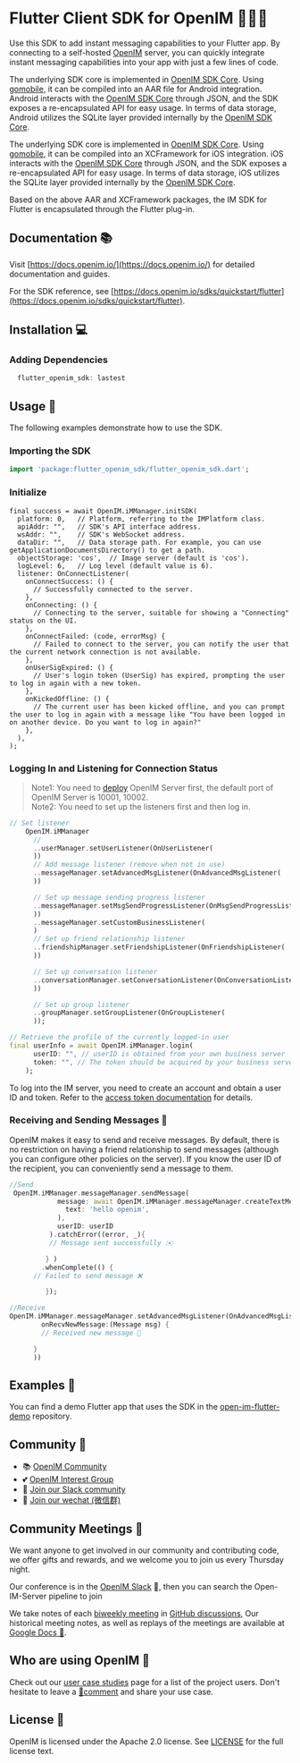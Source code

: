 # Flutter Client SDK for OpenIM 👨‍💻💬

Use this SDK to add instant messaging capabilities to your Flutter app. By connecting to a self-hosted [OpenIM](https://www.openim.online/) server, you can quickly integrate instant messaging capabilities into your app with just a few lines of code.


The underlying SDK core is implemented in [OpenIM SDK Core](https://github.com/openimsdk/openim-sdk-core). Using [gomobile](https://github.com/golang/mobile), it can be compiled into an AAR file for Android integration. Android interacts with the [OpenIM SDK Core](https://github.com/openimsdk/openim-sdk-core) through JSON, and the SDK exposes a re-encapsulated API for easy usage. In terms of data storage, Android utilizes the SQLite layer provided internally by the [OpenIM SDK Core](https://github.com/openimsdk/openim-sdk-core).

The underlying SDK core is implemented in [OpenIM SDK Core](https://github.com/openimsdk/openim-sdk-core). Using [gomobile](https://github.com/golang/mobile), it can be compiled into an XCFramework for iOS integration. iOS interacts with the [OpenIM SDK Core](https://github.com/openimsdk/openim-sdk-core) through JSON, and the SDK exposes a re-encapsulated API for easy usage. In terms of data storage, iOS utilizes the SQLite layer provided internally by the [OpenIM SDK Core](https://github.com/openimsdk/openim-sdk-core).

Based on the above AAR and XCFramework packages, the IM SDK for Flutter is encapsulated through the Flutter plug-in.

## Documentation 📚

Visit [https://docs.openim.io/](https://docs.openim.io/) for detailed documentation and guides.

For the SDK reference, see [https://docs.openim.io/sdks/quickstart/flutter](https://docs.openim.io/sdks/quickstart/flutter).

## Installation 💻
### Adding Dependencies
```dart
  flutter_openim_sdk: lastest
```

## Usage 🚀

The following examples demonstrate how to use the SDK.
### Importing the SDK

```dart
import 'package:flutter_openim_sdk/flutter_openim_sdk.dart';
```
### Initialize
```
final success = await OpenIM.iMManager.initSDK(
  platform: 0,   // Platform, referring to the IMPlatform class.
  apiAddr: "",   // SDK's API interface address.
  wsAddr: "",    // SDK's WebSocket address.
  dataDir: "",   // Data storage path. For example, you can use getApplicationDocumentsDirectory() to get a path.
  objectStorage: 'cos',  // Image server (default is 'cos').
  logLevel: 6,   // Log level (default value is 6).
  listener: OnConnectListener(
    onConnectSuccess: () {
      // Successfully connected to the server.
    },
    onConnecting: () {
      // Connecting to the server, suitable for showing a "Connecting" status on the UI.
    },
    onConnectFailed: (code, errorMsg) {
      // Failed to connect to the server, you can notify the user that the current network connection is not available.
    },
    onUserSigExpired: () {
      // User's login token (UserSig) has expired, prompting the user to log in again with a new token.
    },
    onKickedOffline: () {
      // The current user has been kicked offline, and you can prompt the user to log in again with a message like "You have been logged in on another device. Do you want to log in again?"
    },
  ),
);

```
### Logging In and Listening for Connection Status

> Note1: You need to [deploy](https://github.com/openimsdk/open-im-server#rocket-quick-start) OpenIM Server first, the default port of OpenIM Server is 10001, 10002.  
> Note2: You need to set up the listeners first and then log in.


```dart
// Set listener
    OpenIM.iMManager
      //
      ..userManager.setUserListener(OnUserListener(
      ))
      // Add message listener (remove when not in use)
      ..messageManager.setAdvancedMsgListener(OnAdvancedMsgListener(
      ))

      // Set up message sending progress listener
      ..messageManager.setMsgSendProgressListener(OnMsgSendProgressListener(
      ))
      ..messageManager.setCustomBusinessListener(
      )
      // Set up friend relationship listener
      ..friendshipManager.setFriendshipListener(OnFriendshipListener(
      ))

      // Set up conversation listener
      ..conversationManager.setConversationListener(OnConversationListener(
      ))

      // Set up group listener
      ..groupManager.setGroupListener(OnGroupListener(
      ));

// Retrieve the profile of the currently logged-in user
final userInfo = await OpenIM.iMManager.login(
      userID: "", // userID is obtained from your own business server
      token: "", // The token should be acquired by your business server by exchanging with OpenIM server based on a secret key
    );

```

To log into the IM server, you need to create an account and obtain a user ID and token. Refer to the [access token documentation](https://doc.rentsoft.cn/restapi/userManagement/userRegister) for details.

### Receiving and Sending Messages 💬

OpenIM makes it easy to send and receive messages. By default, there is no restriction on having a friend relationship to send messages (although you can configure other policies on the server). If you know the user ID of the recipient, you can conveniently send a message to them.

```dart
//Send
 OpenIM.iMManager.messageManager.sendMessage(
            message: await OpenIM.iMManager.messageManager.createTextMessage(
              text: 'hello openim',
            ),
            userID: userID
          ).catchError((error, _){
          // Message sent successfully ✉️	

         } )
        .whenComplete(() {
 	  // Failed to send message ❌

         });

//Receive
OpenIM.iMManager.messageManager.setAdvancedMsgListener(OnAdvancedMsgListener(
        onRecvNewMessage:(Message msg) {
     	// Received new message 📨

	  }
      ))
```

## Examples 🌟

You can find a demo Flutter app that uses the SDK in the [open-im-flutter-demo](https://github.com/openimsdk/open-im-flutter-demo) repository.


## Community :busts_in_silhouette:

- 📚 [OpenIM Community](https://github.com/OpenIMSDK/community)
- 💕 [OpenIM Interest Group](https://github.com/Openim-sigs)
- 🚀 [Join our Slack community](https://join.slack.com/t/openimsdk/shared_invite/zt-22720d66b-o_FvKxMTGXtcnnnHiMqe9Q)
- :eyes: [Join our wechat (微信群)](https://openim-1253691595.cos.ap-nanjing.myqcloud.com/WechatIMG20.jpeg)

## Community Meetings :calendar:

We want anyone to get involved in our community and contributing code, we offer gifts and rewards, and we welcome you to join us every Thursday night.

Our conference is in the [OpenIM Slack](https://join.slack.com/t/openimsdk/shared_invite/zt-22720d66b-o_FvKxMTGXtcnnnHiMqe9Q) 🎯, then you can search the Open-IM-Server pipeline to join

We take notes of each [biweekly meeting](https://github.com/orgs/OpenIMSDK/discussions/categories/meeting) in [GitHub discussions](https://github.com/openimsdk/open-im-server/discussions/categories/meeting), Our historical meeting notes, as well as replays of the meetings are available at [Google Docs :bookmark_tabs:](https://docs.google.com/document/d/1nx8MDpuG74NASx081JcCpxPgDITNTpIIos0DS6Vr9GU/edit?usp=sharing).

## Who are using OpenIM :eyes:

Check out our [user case studies](https://github.com/OpenIMSDK/community/blob/main/ADOPTERS.md) page for a list of the project users. Don't hesitate to leave a [📝comment](https://github.com/openimsdk/open-im-server/issues/379) and share your use case.

## License :page_facing_up:

OpenIM is licensed under the Apache 2.0 license. See [LICENSE](https://github.com/openimsdk/open-im-server/tree/main/LICENSE) for the full license text.
